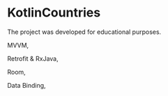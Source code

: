 # KotlinCountries

The project was developed for educational purposes.

MVVM,

Retrofit & RxJava,

Room,

Data Binding,
